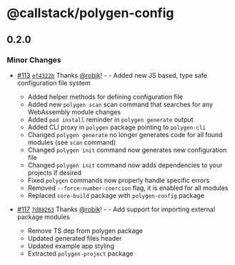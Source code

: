 # @callstack/polygen-config

## 0.2.0

### Minor Changes

- [#113](https://github.com/callstackincubator/polygen/pull/113) [`ef4322b`](https://github.com/callstackincubator/polygen/commit/ef4322b8030181b75154ad209153fb9c484587a1) Thanks [@robik](https://github.com/robik)! - - Added new JS based, type safe configuration file system

  - Added helper methods for defining configuration file
  - Added new `polygen scan` scan command that searches for any WebAssembly module changes
  - Added `pod install` reminder in `polygen generate` output
  - Added CLI proxy in `polygen` package pointing to `polygen-cli`
  - Changed `polygen generate` no longer generates code for all found modules (see `scan` command)
  - Changed `polygen init` command now generates new configuration file
  - Changed `polygen init` command now adds dependencies to your projects if desired
  - Fixed `polygen` commands now properly handle specific errors
  - Removed `--force-number-coercion` flag, it is enabled for all modules
  - Replaced `core-build` package with `polygen-config` package

- [#117](https://github.com/callstackincubator/polygen/pull/117) [`7d88263`](https://github.com/callstackincubator/polygen/commit/7d882631f11242109edae11cb3617096d46aec84) Thanks [@robik](https://github.com/robik)! - - Add support for importing external package modules
  - Remove TS dep from polygen package
  - Updated generated files header
  - Updated example app styling
  - Extracted `polygen-project` package
